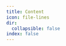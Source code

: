 ```yaml
---
title: Content
icon: file-lines
dir:
  collapsible: false
index: false
---
```


<Catalog />

